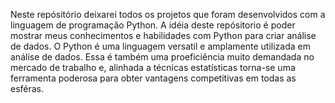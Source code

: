 Neste repósitório deixarei todos os projetos que foram desenvolvidos com a linguagem de programação Python. A idéia deste repósitorio é poder mostrar meus conhecimentos e habilidades com Python para criar análise de dados. O Python é uma linguagem versatil e amplamente utilizada em análise de dados. Essa é também uma proeficiência muito demandada no mercado de trabalho e, alinhada a técnicas estatísticas torna-se uma ferramenta poderosa para obter vantagens competitivas em todas as esféras.

